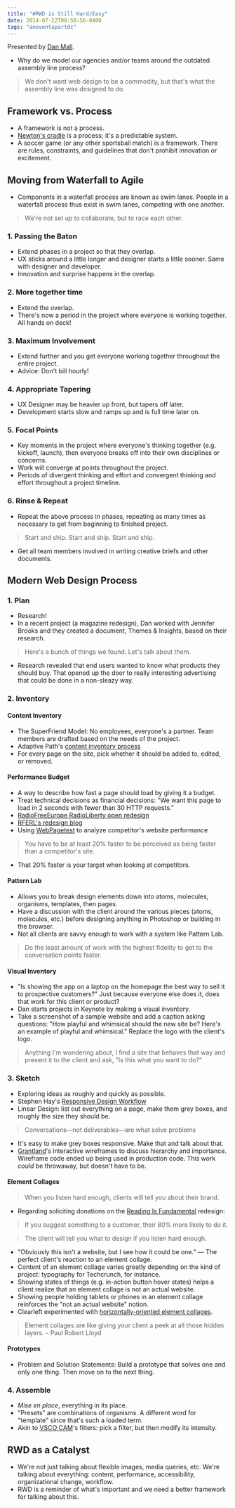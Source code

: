 ```yaml
---
title: "#RWD is Still Hard/Easy"
date: 2014-07-22T08:58:56-0400
tags: "aneventapartdc"
---
```


Presented by [Dan Mall](http://danielmall.com/).

- Why do we model our agencies and/or teams around the outdated assembly line process?

> We don't want web design to be a commodity, but that's what the assembly line was designed to do.


## Framework vs. Process

- A framework is not a process.
- [Newton's cradle](http://en.wikipedia.org/wiki/Newton's_cradle) is a process; it's a predictable system.
- A soccer game (or any other sportsball match) is a framework. There are rules, constraints, and guidelines that don't prohibit innovation or excitement.


## Moving from Waterfall to Agile

- Components in a waterfall process are known as swim lanes. People in a waterfall process thus exist in swim lanes, competing with one another.

> We're not set up to collaborate, but to race each other.

### 1. Passing the Baton

- Extend phases in a project so that they overlap.
- UX sticks around a little longer and designer starts a little sooner. Same with designer and developer.
- Innovation and surprise happens in the overlap.

### 2. More together time

- Extend the overlap.
- There's now a period in the project where everyone is working together. All hands on deck!

### 3. Maximum Involvement

- Extend further and you get everyone working together throughout the entire project.
- Advice: Don't bill hourly!

### 4. Appropriate Tapering

- UX Designer may be heavier up front, but tapers off later.
- Development starts slow and ramps up and is full time later on.

### 5. Focal Points

- Key moments in the project where everyone's thinking together (e.g. kickoff, launch), then everyone breaks off into their own disciplines or concerns.
- Work will converge at points throughout the project.
- Periods of divergent thinking and effort and convergent thinking and effort throughout a project timeline.

### 6. Rinse & Repeat

- Repeat the above process in phases, repeating as many times as necessary to get from beginning to finished project.

> Start and ship. Start and ship. Start and ship.

- Get all team members involved in writing creative briefs and other documents.


## Modern Web Design Process

### 1. Plan

- Research!
- In a recent project (a magazine redesign), Dan worked with Jennifer Brooks and they created a document, Themes & Insights, based on their research.

> Here's a bunch of things we found. Let's talk about them.

- Research revealed that end users wanted to know what products they should buy. That opened up the door to really interesting advertising that could be done in a non-sleazy way.

### 2. Inventory

#### Content Inventory

- The SuperFriend Model: No employees, everyone's a partner. Team members are drafted based on the needs of the project.
- Adaptive Path's [content inventory process](http://www.adaptivepath.com/ideas/doing-content-inventory/)
- For every page on the site, pick whether it should be added to, edited, or removed.

#### Performance Budget

- A way to describe how fast a page should load by giving it a budget.
- Treat technical decisions as financial decisions: "We want this page to load in 2 seconds with fewer than 30 HTTP requests."
- [RadioFreeEurope RadioLiberty open redesign](http://danielmall.com/articles/radio-free-europe-open-redesign/)
- [RFERL's redesign blog](http://responsivedesign.rferl.org/)
- Using [WebPagetest](http://www.webpagetest.org/) to analyze competitor's website performance

> You have to be at least 20% faster to be perceived as being faster than a competitor's site.

- That 20% faster is your target when looking at competitors.

#### Pattern Lab

- Allows you to break design elements down into atoms, molecules, organisms, templates, then pages.
- Have a discussion with the client around the various pieces (atoms, molecules, etc.) before designing anything in Photoshop or building in the browser.
- Not all clients are savvy enough to work with a system like Pattern Lab.

> Do the least amount of work with the highest fidelity to get to the conversation points faster.

#### Visual Inventory

- "Is showing the app on a laptop on the homepage the best way to sell it to prospective customers?" Just because everyone else does it, does that work for this client or product?
- Dan starts projects in Keynote by making a visual inventory.
- Take a screenshot of a sample website and add a caption asking questions: "How playful and whimsical should the new site be? Here's an example of playful and whimsical." Replace the logo with the client's logo.

> Anything I'm wondering about, I find a site that behaves that way and present it to the client and ask, "Is this what you want to do?"

### 3. Sketch

- Exploring ideas as roughly and quickly as possible.
- Stephen Hay's [Responsive Design Workflow](http://responsivedesignworkflow.com/)
- Linear Design: list out everything on a page, make them grey boxes, and roughly the size they should be.

> Conversations—not deliverables—are what solve problems

- It's easy to make grey boxes responsive. Make that and talk about that.
- [Grantland](http://grantland.com/)'s interactive wireframes to discuss hierarchy and importance. Wireframe code ended up being used in production code. This work _could_ be throwaway, but doesn't have to be.

#### Element Collages

> When you listen hard enough, clients will tell you about their brand.

- Regarding soliciting donations on the [Reading Is Fundamental](http://www.rif.org/) redesign:

> If you suggest something to a customer, their 80% more likely to do it.

> The client will tell you what to design if you listen hard enough.

- "Obviously this isn't a website, but I see how it could be one." — The perfect client's reaction to an element collage.
- Content of an element collage varies greatly depending on the kind of project: typography for Techcrunch, for instance.
- Showing states of things (e.g. in-action button hover states) helps a client realize that an element collage is not an actual website.
- Showing people holding tablets or phones in an element collage reinforces the "not an actual website" notion.
- Clearleft experimented with [horizontally-oriented element collages](http://clearleft.com/thinks/visualdesignexplorations/).

> Element collages are like giving your client a peek at all those hidden layers. – Paul Robert Lloyd

#### Prototypes

- Problem and Solution Statements: Build a prototype that solves one and only one thing. Then move on to the next thing.

### 4. Assemble

- _Mise en place_, everything in its place.
- "Presets" are combinations of organisms. A different word for "template" since that's such a loaded term.
- Akin to [VSCO CAM](http://vsco.co/vscocam)'s filters: pick a filter, but then modify its intensity.


## RWD as a Catalyst

- We're not just talking about flexible images, media queries, etc. We're talking about everything: content, performance, accessibility, organizational change, workflow.
- RWD is a reminder of what's important and we need a better framework for talking about this.
